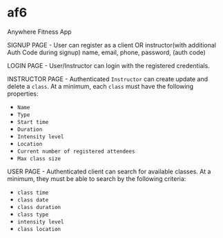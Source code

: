 # af6

Anywhere Fitness App

SIGNUP PAGE - User can register as a client OR instructor(with additional Auth Code during signup)
name, email, phone, password, (auth code)

LOGIN PAGE - User/Instructor can login with the registered credentials.

INSTRUCTOR PAGE - Authenticated `Instructor` can create update and delete a `class`. At a minimum, each `class` must have the following properties:

- `Name`
- `Type`
- `Start time`
- `Duration`
- `Intensity level`
- `Location`
- `Current number of registered attendees`
- `Max class size`

USER PAGE - Authenticated client can search for available classes. At a minimum, they must be able to search by the following criteria:

- `class time`
- `class date`
- `class duration`
- `class type`
- `intensity level`
- `class location`
